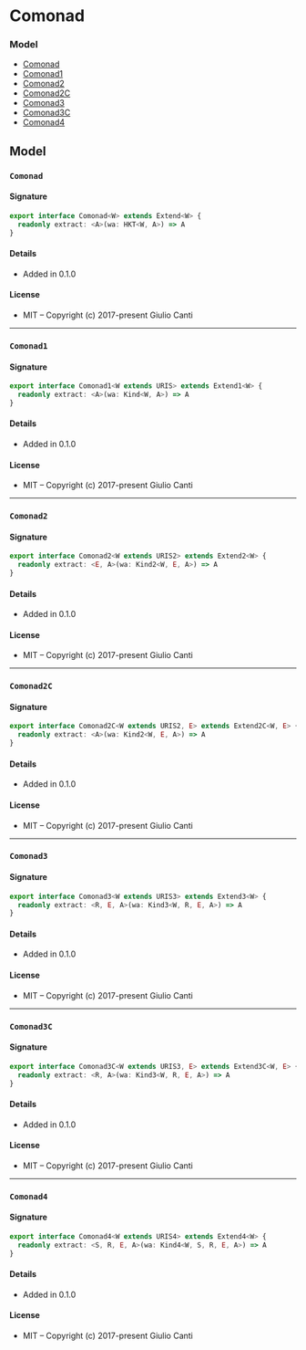 
# Comonad







### Model

* [Comonad](#comonad)
* [Comonad1](#comonad1)
* [Comonad2](#comonad2)
* [Comonad2C](#comonad2c)
* [Comonad3](#comonad3)
* [Comonad3C](#comonad3c)
* [Comonad4](#comonad4)

## Model


### `Comonad`




#### Signature

```typescript
export interface Comonad<W> extends Extend<W> {
  readonly extract: <A>(wa: HKT<W, A>) => A
}
```

#### Details

* Added in 0.1.0


#### License

* MIT – Copyright (c) 2017-present Giulio Canti

---


### `Comonad1`




#### Signature

```typescript
export interface Comonad1<W extends URIS> extends Extend1<W> {
  readonly extract: <A>(wa: Kind<W, A>) => A
}
```

#### Details

* Added in 0.1.0


#### License

* MIT – Copyright (c) 2017-present Giulio Canti

---


### `Comonad2`




#### Signature

```typescript
export interface Comonad2<W extends URIS2> extends Extend2<W> {
  readonly extract: <E, A>(wa: Kind2<W, E, A>) => A
}
```

#### Details

* Added in 0.1.0


#### License

* MIT – Copyright (c) 2017-present Giulio Canti

---


### `Comonad2C`




#### Signature

```typescript
export interface Comonad2C<W extends URIS2, E> extends Extend2C<W, E> {
  readonly extract: <A>(wa: Kind2<W, E, A>) => A
}
```

#### Details

* Added in 0.1.0


#### License

* MIT – Copyright (c) 2017-present Giulio Canti

---


### `Comonad3`




#### Signature

```typescript
export interface Comonad3<W extends URIS3> extends Extend3<W> {
  readonly extract: <R, E, A>(wa: Kind3<W, R, E, A>) => A
}
```

#### Details

* Added in 0.1.0


#### License

* MIT – Copyright (c) 2017-present Giulio Canti

---


### `Comonad3C`




#### Signature

```typescript
export interface Comonad3C<W extends URIS3, E> extends Extend3C<W, E> {
  readonly extract: <R, A>(wa: Kind3<W, R, E, A>) => A
}
```

#### Details

* Added in 0.1.0


#### License

* MIT – Copyright (c) 2017-present Giulio Canti

---


### `Comonad4`




#### Signature

```typescript
export interface Comonad4<W extends URIS4> extends Extend4<W> {
  readonly extract: <S, R, E, A>(wa: Kind4<W, S, R, E, A>) => A
}
```

#### Details

* Added in 0.1.0


#### License

* MIT – Copyright (c) 2017-present Giulio Canti